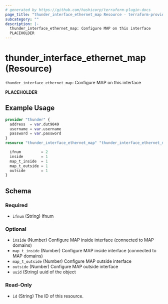 ```yaml
---
# generated by https://github.com/hashicorp/terraform-plugin-docs
page_title: "thunder_interface_ethernet_map Resource - terraform-provider-thunder"
subcategory: ""
description: |-
  thunder_interface_ethernet_map: Configure MAP on this interface
  PLACEHOLDER
---
```


# thunder_interface_ethernet_map (Resource)

`thunder_interface_ethernet_map`: Configure MAP on this interface

__PLACEHOLDER__

## Example Usage

```terraform
provider "thunder" {
  address  = var.dut9049
  username = var.username
  password = var.password
}
resource "thunder_interface_ethernet_map" "thunder_interface_ethernet_map" {

  ifnum         = 2
  inside        = 1
  map_t_inside  = 1
  map_t_outside = 1
  outside       = 1
}
```

<!-- schema generated by tfplugindocs -->
## Schema

### Required

- `ifnum` (String) Ifnum

### Optional

- `inside` (Number) Configure MAP inside interface (connected to MAP domains)
- `map_t_inside` (Number) Configure MAP inside interface (connected to MAP domains)
- `map_t_outside` (Number) Configure MAP outside interface
- `outside` (Number) Configure MAP outside interface
- `uuid` (String) uuid of the object

### Read-Only

- `id` (String) The ID of this resource.


